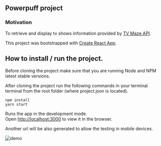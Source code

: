 ## Powerpuff project

### Motivation
To retrieve and display tv shows information provided by [TV Maze API](http://www.tvmaze.com/api).

This project was bootstrapped with [Create React App](https://github.com/facebook/create-react-app).

## How to install / run the project.
Before cloning the project make sure that you are running Node and NPM latest stable versions.

After cloning the project run the following commands in your terminal terminal from the root folder (where project.json is located).

```$xslt
npm install
yarn start
```

Runs the app in the development mode.<br />
Open [http://localhost:3000](http://localhost:3000) to view it in the browser.

Another url will be also generated to allow the testing in mobile devices.


![demo](./powerpuff.gif)


